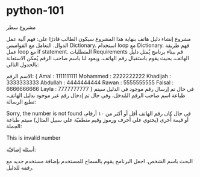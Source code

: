 # python-101

مشروع سطر

مشروع إنشاء دليل هاتف
بنهاية هذا المشروع سيكون الطالب قادرًا على:
فهم آلية عمل الدوال.
التعامل مع القواميس Dictionary.
استخدام loop مع Dictionary.
فهم طريقة عمل loop مع if statement.
المتطلبات Requirements
قم ببناء برنامج يُمثل دليل الهاتف، بحيث يقوم باستقبال رقم الهاتف، ويعود لنا باسم صاحب الرقم يُمكن الاستعانة بالجدول التالي:

الاسم	الرقم:
{
Amal :	1111111111
Mohammed :	2222222222
Khadijah :	3333333333
Abdullah :	4444444444
Rawan :	5555555555
Faisal :	6666666666
Layla	: 7777777777
}
في حال تم إرسال رقم موجود في الدليل سيتم طباعة اسم صاحب الرقم المُدخل، وفي حال تم إدخال رقم غير موجود بدليل الهاتف، تطبع الرسالة:

Sorry, the number is not found 
في حال كان رقم الهاتف أقل أو أكثر من ١٠ أرقام، أو قيمة أُخرى (يحتوي على أحرف ورموز وقيم منطقيّة على سبيل المثال) سيتم طباعة الجملة:

This is invalid number





أسئلة إضافيّة:

البحث باسم الشخص.
اجعل البرنامج يقوم بالسماح للمستخدم بإضافة مستخدم جديد مع رقمه للدليل.
